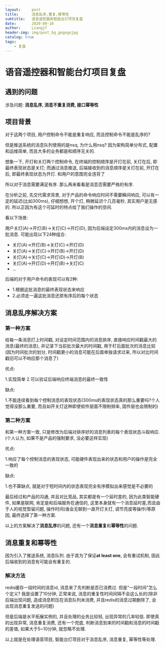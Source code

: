 ```yaml
---
layout:     post                  
title:      消息乱序,重复,幂等性
subtitle:   语音遥控器和智能台灯项目复盘
date:       2020-09-10
author:     Liangjf
header-img: img/post_bg_gogogojpg
catalog: true                      
tags:                       
    - 复盘
---
```



# 语音遥控器和智能台灯项目复盘

## 遇到的问题
涉及问题: **消息乱序, 消息不重复消费, 接口幂等性**

## 项目背景
对于这两个项目, 用户控制命令不能是重复响应, 而且控制命令不能是乱序的?

但是推送系统的消息队列使用的是nsq, 为什么用nsq? 因为架构简单分布式, 配置和运维简单, 而且大多的业务都是和顺序无关的.

想象一下, 开灯和关灯两个控制命令, 在终端的控制顺序是开灯在前, 关灯在后, 即最终表现状态是关灯; 而通过消息推送, 后端接收到的消息顺序是关灯在前, 开灯在后, 即最终表现状态为开灯. 和用户的意图完全违背了

所以对于消息需要满足有序. 那么再来看看是消息否需要严格的有序.

在分析之前, 先交代需求背景, 对于产品的命令响应时间不需要瞬间响应, 可以有一定的延迟(比如300ms), 仔细想想, 开个灯, 稍微延迟个几百毫秒, 其实用户是无感的.
所以正因为有这个可延时的特点给了我们操作的空间.

看以下场景:

用户关灯(A)->开灯(B)->关灯(C)->开灯(D), 因为后端设定300ms内的消息设为一批消息. 可能出现以下24种组合:

- 关灯(A)->开灯(B)->关灯(C)->开灯(D)
- 关灯(A)->关灯(C)->开灯(B)->开灯(D)
- 关灯(A)->关灯(C)->开灯(D)->开灯(B)
- 关灯(A)->开灯(D)->开灯(B)->关灯(C)
- ...

后端的对于用户命令的表现可以有2种:

- 1.根据这批消息的最终表现状态来响应
- 2.必须走一遍这批消息还原有序后的每个状态

## 消息乱序解决方案
### 第一种方案
给每一条消息打上时间戳, 对设定时间范围内的消息排序, 直接响应时间戳最大的消息(最终的消息), 并记录下当前批次最大的时间戳,
用于䄦后面批次的消息比较(因为时间批次的划分, 时间戳更小的消息可能在后面单独请求过来, 所以对比时间戳旧可以不响应那个消息了)

优点:

1.实现简单
2.可以验证后端响应终端消息的最终一致性

缺点:

1.不能连续看到每个控制消息的表现状态(300ms的表现状态真的那么重要吗?个人觉得没那么重要, 而且如开关灯这种即使软件层面不限制频率, 固件层也会限制的)

### 第二种方案
和第一种方案一致, 只是修改为后端对排序好的消息列表的每个表现状态斗殴响应. (个人认为, 如果不是产品的强制要求, 没必要这样实现)

优点:

1.响应了每个控制消息的表现状态, 可能硬件表现出来的状态和用户的操作是完全一致的

缺点:

1.也不算缺点, 就是对于短时间内的状态表现完全有序模拟出来感觉是不必要的

最后经过和产品的沟通, 并且对比竞品, 其实都是有一个延时差的, 因为此类智能硬件, 如果是联网, 肯定是和后端服务在通信的, 这里本身就有一个消息延时差,而且由于人的视觉暂留问题, 操作时间(谁会无聊到一直开灯关灯, 调节亮度等操作)等原因, 最终选择了第一种方案.

以上的方案解决了**消息乱序**的问题, 还有一个**消息重复**和**幂等性**的问题.

## 消息重复和幂等性
因为引入了推送系统, 消息队列. 由于其为了保证**at least one**, 会有重试机制, 因此后端收到的消息有可能会有重复的.

### 解决方法
redis缓存一段时间的消息id, 消息来了先判断是否已消费过. 但是"一段时间"怎么个定义? 我是设置了10分钟, 正常来说, 消息的重复性时间间隔不会这么长的(除非后端出现问题, 造成消息积压在消息队列未消费, 并且redis的消息过期删除了, 会出现消息重复发送的问题)

但是后端是水平拓展实例的, 并且处理的业务比较轻, 出现异常的几率较低. 即使真的出现异常, 消息重复消费, 还有一个兜底, 判断消息到来的时间戳和消息的时间戳的差值,
如果大于5~10分钟, 就忽略不处理.

以上就是在处理语音项目, 智能台灯项目对于消息乱序, 消息重复, 幂等性等处理.
